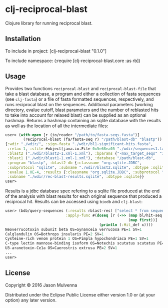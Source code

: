# clj-reciprocal-blast

Clojure library for running reciprocal blast.

## Installation

To include in project: [clj-reciprocal-blast "0.1.0"]

To include namespace: (:require [clj-reciprocal-blast.core :as rb])

## Usage

Provides two functions `reciprocal-blast` and `reciprocal-blast-file`
that take a blast database, a program and either a collection of fasta
sequences (see `clj-fasta`) or a file of fasta formatted sequences,
respectively, and runs reciprocal blast on the sequences. Additional
parameters (working directory, evalue cutoff, blast parameters and the
number of reblasted hits to take into account for relaxed blast) can
be supplied as an optional hashmap. Returns a hashmap containing an
sqlite database with the results as well as the location of all the
intermediate files:

```clojure
user> (with-open [r (io/reader "/path/to/fasta-seqs.fasta")]
        (reciprocal-blast (fa/fasta-seq r) "/path/blast-db" "blastp"))
{:wdir "./wdir/", :sign-fasta "./wdir/bl1-significant-hits.fasta",
 :relax 1, :sfile #object[java.io.File 0x5e68ea05 "./wdir/sequences1.txt"],
 :blast2 ("./wdir/blast2-1.xml-1.xml"), :bparams {"-max_target_seqs" "1"},
 :blast1 ("./wdir/blast1-1.xml-1.xml"), :database "/path/blast-db",
 :program "blastp", :blast2-db {:classname "org.sqlite.JDBC",
 :subprotocol "sqlite", :subname "./wdir/blast2.sqlite", :dbtype :sqlite},
 :evalue 1.0E-4, :results {:classname "org.sqlite.JDBC", :subprotocol "sqlite",
 :subname "./wdir/rec-blast-results.sqlite", :dbtype :sqlite}}
user>
```

Results is a jdbc database spec refering to a sqlite file produced at
the end of the analysis with blast results for each original sequence
that produced a reciprocal hit. Results can be accessed using `biodb`
and `clj-blast`:

```clojure
user> (bdb/query-sequences (:results rblast-res) ["select * from sequences"] :blast
                           :apply-func #(doseq [r (->> (map bl/hit-seq %)
                                                       (map first))]
                                          (println (:Hit_def x))))
Neoverrucotoxin subunit beta OS=Synanceia verrucosa PE=1 SV=1
Calglandulin OS=Bothrops insularis PE=2 SV=1
Cysteine-rich venom protein 1 OS=Pimpla hypochondriaca PE=1 SV=1
C-type lectin mannose-binding isoform OS=Notechis scutatus scutatus PE=2 SV=1
U3-aranetoxin-Ce1a OS=Caerostris extrusa PE=2 SV=1
...
user>
```

## License

Copyright © 2016 Jason Mulvenna

Distributed under the Eclipse Public License either version 1.0 or (at
your option) any later version.
